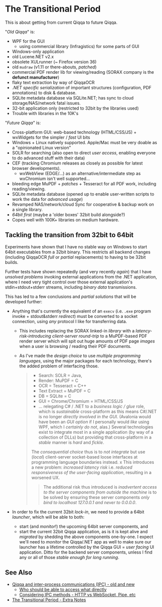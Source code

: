 # The Transitional Period

This is about getting from current Qiqqa to future Qiqqa.

"*Old Qiqqa*" is: 

* WPF for the GUI
  * using commercial library (Infragistics) for some parts of GUI
* Windows-only application
* old Lucene.NET v2.x
* obsolete XULrunner (~ Firefox version 36)
* old `mudraw` (v1.11 or there-abouts, *patched*)
* commercial PDF render lib for viewing/reading (SORAX company is the **defunct manufacturer**)
* flaky text extraction by way of QiqqaOCR
* *.NET specific serialization* of important structures (configuration, PDF annotations) to disk & database.
* SQLite metadata database via SQLite.NET; has sync to cloud storage/NAS/network fatal issues.
* 32-bit application only (restricted to 32bit by the libraries used)
* Trouble with libraries in the 10K's

"*Future Qiqqa*" is: 

* Cross-platform GUI: web-based technology (HTML/CSS/JS) + wxWidgets for the simpler / *fast* UI bits
* Windows + Linux natively supported. Apple/Mac must be very doable as a "opinionated Linux version"
* SOLR for searching (also open to direct *user access*, enabling everyone to do advanced stuff with their data)
* CEF (tracking Chromium releases as closely as possible for latest browser developments).
  * wxWebView (EDGE/...) as an alternative/intermediate step as wxChromium isn't well supported...
* bleeding edge MuPDF + *patches* + Tesseract for all PDF work, including reading/viewing.
* SQLite metadata database (opened up to enable user-written scripts to work the data for *advanced usage*)
* Revamped NAS/network/cloud Sync for cooperative & backup work on a single library.
* *64bit first* (maybe a 'older boxes' 32bit build alongside?)
* Copes well with 100K+ libraries on medium hardware.

## Tackling the transition from 32bit to 64bit

Experiments have shown that I have no stable way on Windows to start 64bit executables from a 32bit binary. This restricts all backend changes (including QiqqaOCR *full* or *partial* replacements) to having to be 32bit builds.

Further tests have shown repeatedly (and very recently *again*) that I have *unsolved problems* invoking external applications from the .NET application, where I need very tight control over those external application's stdin+stdout+stderr streams, including *binary data* transmissions.

This has led to a few conclusions and *partial solutions* that will be developed further:

* Anything that's currently the equivalent of an `execv` (i.e. `.exe` program invoke + stdout&stderr *redirect*) must be converted to a socket connection, using *any* protocol I like for transferring data. 
  
  * This includes replacing the SORAX linked-in *library* with a *latency-risk-introducing client-server round-trip* to a MuPDF-based PDF render server which will spit out huge amounts of PDF page *images* when a user is browsing / reading their PDF documents.
  
  * As I've made the *design choice* to use *multiple programming languages*, using the major packages for each technology, there's the added problem of interfacing those. 
    
     > 
     > * Search: SOLR = Java, 
     > * Render: MuPDF = C
     > * OCR = Tesseract = C++
     > * Text Extract = MuPDF = C
     > * DB = SQLite = C
     > * GUI = Chrome/Chromium = HTML/CSS/JS
     > * ... relegating C# / .NET to a *business logic / glue* role, which is *sustainable* cross-platform as this means C#/.NET is no longer *directly involved in the GUI*. (Avalonia would have been an *GUI option* if I personally would *like* using WPF, which I *certainly do not*, alas.)
     > Several technologies exist to integrate most in a single application (by way of a collection of DLLs) but providing that cross-platform in a *stable* manner is *hard* and *fickle*. 
     > 
     > The *consequential choice* thus is to *not integrate* but use (*local*) client-server socket-based loose interfaces at programming language boundaries instead.
     > x
     > This introduces a new problem: *increased latency risk* i.e. *reduced responsiveness of the user-facing application*, resulting in a worsened UX.
     > 
     >  > 
     >  > The additional risk thus introduced is *inadvertent access to the server components from outside the machine* is to be solved by ensuring these server components *only bind to localhost 127.0.0.1 and never to 0.0.0.0*.

* In order to fix the current 32bit *lock-in*, we need to provide a 64bit *launcher*, which will be able to both:
  
  * start (and *monitor*!) the upcoming 64bit server components, and
  * start the current 32bit Qiqqa application, as is it is kept alive and *migrated* by shedding the above components one-by-one.
  I expect we'll need to *monitor* the Qiqqa/.NET app as well to make sure our launcher has a lifetime controlled by the Qiqqa GUI = *user facing* UI application. Ditto for the backend server components, unless I find any or all of those *stable enough for long running*.

## See Also

* [Qiqqa and inter-process communications (IPC) - old and new](Considering%20the%20Way%20Forward/IPC/Qiqqa%20and%20inter-process%20communications%20%28IPC%29%20-%20old%20and%20new.md)
  * [Who should be able to access what directly](Considering%20the%20Way%20Forward/IPC/Who%20should%20be%20able%20to%20access%20what%20directly.md)
  * [Considering IPC methods - HTTP vs WebSocket, Pipe, etc](Considering%20the%20Way%20Forward/IPC/Considering%20IPC%20methods%20-%20HTTP%20vs%20WebSocket,%20Pipe,%20etc.md)
* [The Transitional Period - Extra Notes](The%20Transitional%20Period%20-%20Extra%20Notes.md)
